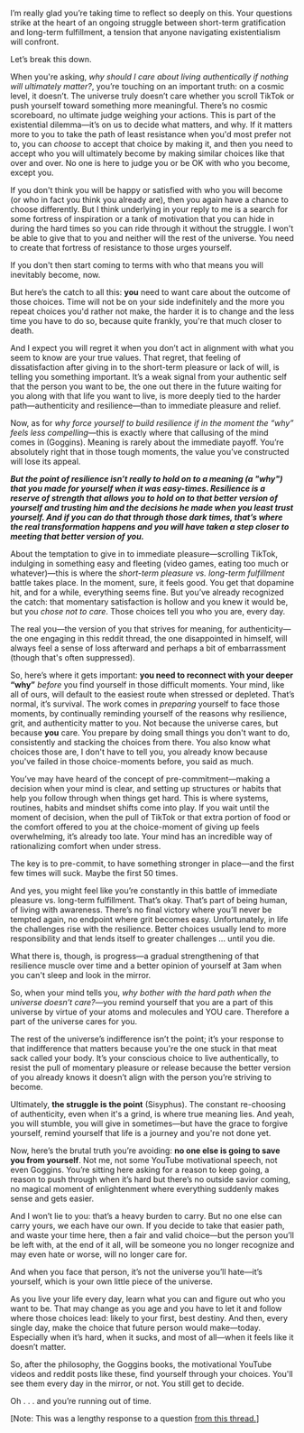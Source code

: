 I’m really glad you’re taking time to reflect so deeply on this. Your questions strike at the heart of an ongoing struggle between short-term gratification and long-term fulfillment, a tension that anyone navigating existentialism will confront.

Let’s break this down.

When you're asking, _why should I care about living authentically if nothing will ultimately matter?_, you’re touching on an important truth: on a cosmic level, it doesn’t. The universe truly doesn’t care whether you scroll TikTok or push yourself toward something more meaningful. There’s no cosmic scoreboard, no ultimate judge weighing your actions. This is part of the existential dilemma—it’s on us to decide what matters, and why. If it matters more to you to take the path of least resistance when you'd most prefer not to, you can _choose_ to accept that choice by making it, and then you need to accept who you will ultimately become by making similar choices like that over and over. No one is here to judge you or be OK with who you become, except you.

If you don't think you will be happy or satisfied with who you will become (or who in fact you think you already are), then you again have a chance to choose differently. But I think underlying in your reply to me is a search for some fortress of inspiration or a tank of motivation that you can hide in during the hard times so you can ride through it without the struggle. I won't be able to give that to you and neither will the rest of the universe. You need to create that fortress of resistance to those urges yourself.

If you don't then start coming to terms with who that means you will inevitably become, now.

But here’s the catch to all this: **you** need to want care about the outcome of those choices. Time will not be on your side indefinitely and the more you repeat choices you'd rather not make, the harder it is to change and the less time you have to do so, because quite frankly, you're that much closer to death.

And I expect you will regret it when you don’t act in alignment with what you seem to know are your true values. That regret, that feeling of dissatisfaction after giving in to the short-term pleasure or lack of will, is telling you something important. It’s a weak signal from your authentic self that the person you want to be, the one out there in the future waiting for you along with that life you want to live, is more deeply tied to the harder path—authenticity and resilience—than to immediate pleasure and relief.

Now, as for _why force yourself to build resilience if in the moment the “why” feels less compelling_—this is exactly where that callusing of the mind comes in (Goggins). Meaning is rarely about the immediate payoff. You’re absolutely right that in those tough moments, the value you’ve constructed will lose its appeal.

***But the point of resilience isn’t really to hold on to a meaning (a "why") that you made for yourself when it was easy-times. Resilience is a reserve of strength that allows you to hold on to that better version of yourself and trusting him and the decisions he made when you least trust yourself. And if you can do that through those dark times, that’s where the real transformation happens and you will have taken a step closer to meeting that better version of you.***

About the temptation to give in to immediate pleasure—scrolling TikTok, indulging in something easy and fleeting (video games, eating too much or whatever)—this is where the _short-term pleasure vs. long-term fulfillment_ battle takes place. In the moment, sure, it feels good. You get that dopamine hit, and for a while, everything seems fine. But you’ve already recognized the catch: that momentary satisfaction is hollow and you knew it would be, but you _chose not to care_. Those choices tell you who you are, every day.

The real you—the version of you that strives for meaning, for authenticity—the one engaging in this reddit thread, the one disappointed in himself, will always feel a sense of loss afterward and perhaps a bit of embarrassment (though that's often suppressed).

So, here’s where it gets important: **you need to reconnect with your deeper “why”** *before* you find yourself in those difficult moments. Your mind, like all of ours, will default to the easiest route when stressed or depleted. That’s normal, it’s survival. The work comes in _preparing_ yourself to face those moments, by continually reminding yourself of the reasons why resilience, grit, and authenticity matter to you. Not because the universe cares, but because **you** care. You prepare by doing small things you don't want to do, consistently and stacking the choices from there. You also know what choices those are, I don't have to tell you, you already know because you've failed in those choice-moments before, you said as much.

You’ve may have heard of the concept of pre-commitment—making a decision when your mind is clear, and setting up structures or habits that help you follow through when things get hard. This is where systems, routines, habits and mindset shifts come into play. If you wait until the moment of decision, when the pull of TikTok or that extra portion of food or the comfort offered to you at the choice-moment of giving up feels overwhelming, it’s already too late. Your mind has an incredible way of rationalizing comfort when under stress.

The key is to pre-commit, to have something stronger in place—and the first few times will suck. Maybe the first 50 times.

And yes, you might feel like you’re constantly in this battle of immediate pleasure vs. long-term fulfillment. That’s okay. That’s part of being human, of living with awareness. There’s no final victory where you’ll never be tempted again, no endpoint where grit becomes easy. Unfortunately, in life the challenges rise with the resilience. Better choices usually lend to more responsibility and that lends itself to greater challenges ... until you die.

What there is, though, is progress—a gradual strengthening of that resilience muscle over time and a better opinion of yourself at 3am when you can't sleep and look in the mirror.

So, when your mind tells you, _why bother with the hard path when the universe doesn’t care?_—you remind yourself that you are a part of this universe by virtue of your atoms and molecules and YOU care. Therefore a part of the universe cares for you.

The rest of the universe’s indifference isn’t the point; it’s your response to that indifference that matters because you're the one stuck in that meat sack called your body. It’s your conscious choice to live authentically, to resist the pull of momentary pleasure or release because the better version of you already knows it doesn’t align with the person you’re striving to become.

Ultimately, **the struggle is the point** (Sisyphus). The constant re-choosing of authenticity, even when it's a grind, is where true meaning lies. And yeah, you will stumble, you will give in sometimes—but have the grace to forgive yourself, remind yourself that life is a journey and you're not done yet.

Now, here’s the brutal truth you’re avoiding: **no one else is going to save you from yourself**. Not me, not some YouTube motivational speech, not even Goggins. You’re sitting here asking for a reason to keep going, a reason to push through when it’s hard but there’s no outside savior coming, no magical moment of enlightenment where everything suddenly makes sense and gets easier.

And I won’t lie to you: that’s a heavy burden to carry. But no one else can carry yours, we each have our own. If you decide to take that easier path, and waste your time here, then a fair and valid choice—but the person you’ll be left with, at the end of it all, will be someone you no longer recognize and may even hate or worse, will no longer care for.

And when you face that person, it’s not the universe you’ll hate—it’s yourself, which is your own little piece of the universe.

As you live your life every day, learn what you can and figure out who you want to be. That may change as you age and you have to let it and follow where those choices lead: likely to your first, best destiny. And then, every single day, make the choice that future person would make—today. Especially when it’s hard, when it sucks, and most of all—when it feels like it doesn’t matter.

So, after the philosophy, the Goggins books, the motivational YouTube videos and reddit posts like these, find yourself through your choices. You'll see them every day in the mirror, or not. You still get to decide.

Oh . . . and you’re running out of time.

[Note: This was a lengthy response to a question [from this thread.](https://www.reddit.com/r/Existentialism/comments/1frgiiy/comment/lplouxw/?utm_source=share&utm_medium=web3x&utm_name=web3xcss&utm_term=1&utm_content=share_button)] 
